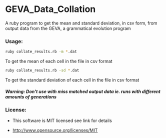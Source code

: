 GEVA_Data_Collation
===================

A ruby program to get the mean and standard deviation, in csv form, from output data from the GEVA, a grammatical evolution program

### Usage:

```bash
ruby collate_results.rb -m *.dat
```

To get the mean of each cell in the file in csv format

```bash    
ruby collate_results.rb -sd *.dat
```

To get the standard deviation of each cell in the file in csv format

##### Warning: Don't use with miss matched output data ie. runs with different amounts of generations

### License:

* This software is MIT licensed see link for details

* http://www.opensource.org/licenses/MIT